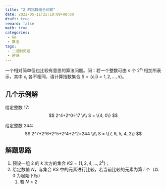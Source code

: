 ```yaml
---
title: "2 的指数组合问题"
date: 2022-05-11T22:19:09+08:00
draft: true
reward: false
math: true
categories:
 - Go
 - 算法
tags:
 - 二进制问题
 - 递归
---
```


一个相对简单但也比较有意思的算法问题。问：若一个整数可由 $n$ 个 $2^{c_i}$ 相加所表示，其中 $c_i$ 各不相同，请计算指数集合 $S = \{c_i|i=1,2,\dots,n\}$。

<!--more-->

## 几个示例解

给定整数 17:
$$
2^4+2^0=17 \\\\
S = \{4, 0\}
$$

给定整数 244:
$$
2^7+2^6+2^5+2^4+2^2=244 \\\\
S = \{7, 6, 5, 4, 2\}
$$

## 解题思路

1. 预设一组 $2$ 的 $k$ 次方的集合 $KS = \{1, 2, 4, \dots, 2^k\}$；
2. 给定数值 $N$，与集合 $KS$ 中的元素进行比较，若当前比较的元素为第 $i$ 个（以 0 为起始下标）
   1. 若 $N \gt 2$